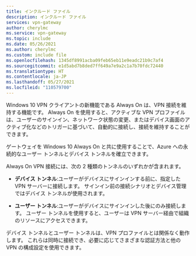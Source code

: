 ```yaml
---
title: インクルード ファイル
description: インクルード ファイル
services: vpn-gateway
author: cherylmc
ms.service: vpn-gateway
ms.topic: include
ms.date: 05/26/2021
ms.author: cherylmc
ms.custom: include file
ms.openlocfilehash: 1345df8991acba09feb65eb11e9eadc21b9c7af4
ms.sourcegitcommit: e1d5abd7b8ded7ff649a7e9a2c1a7b70fdc72440
ms.translationtype: HT
ms.contentlocale: ja-JP
ms.lasthandoff: 05/27/2021
ms.locfileid: "110579700"
---
```

Windows 10 VPN クライアントの新機能である Always On は、VPN 接続を維持する機能です。 Always On を使用すると、アクティブな VPN プロファイルは、ユーザーのサインイン、ネットワーク状態の変更、またはデバイス画面のアクティブ化などのトリガーに基づいて、自動的に接続し、接続を維持することができます。

ゲートウェイを Windows 10 Always On と共に使用することで、Azure への永続的なユーザー トンネルとデバイス トンネルを確立できます。

Always On VPN 接続には、次の 2 種類のトンネルのいずれかが含まれます。

* **デバイス トンネル**:ユーザーがデバイスにサインインする前に、指定した VPN サーバーに接続します。 サインイン前の接続シナリオとデバイス管理ではデバイス トンネルが使用されます。

* **ユーザー トンネル**:ユーザーがデバイスにサインインした後にのみ接続します。 ユーザー トンネルを使用すると、ユーザーは VPN サーバー経由で組織のリソースにアクセスできます。

デバイス トンネルとユーザー トンネルは、VPN プロファイルとは関係なく動作します。 これらは同時に接続でき、必要に応じてさまざまな認証方法と他の VPN の構成設定を使用できます。
